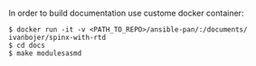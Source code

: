 In order to build documentation use custome docker container:

    $ docker run -it -v <PATH_TO_REPO>/ansible-pan/:/documents/ ivanbojer/spinx-with-rtd
    $ cd docs
    $ make modulesasmd
